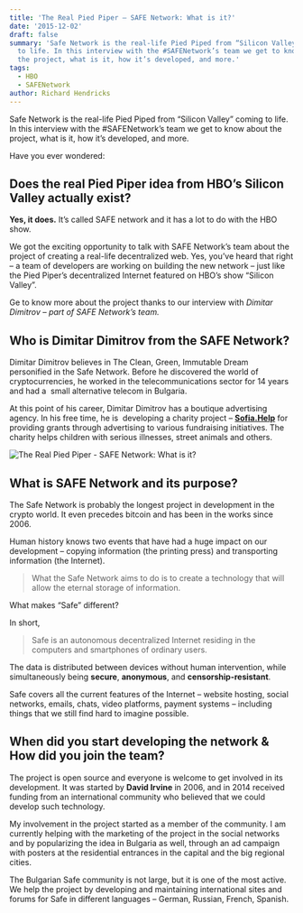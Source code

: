 ```yaml
---
title: 'The Real Pied Piper – SAFE Network: What is it?'
date: '2015-12-02'
draft: false
summary: 'Safe Network is the real-life Pied Piped from “Silicon Valley” coming
  to life. In this interview with the #SAFENetwork’s team we get to know about
  the project, what is it, how it’s developed, and more.'
tags:
  - HBO
  - SAFENetwork
author: Richard Hendricks
---
```


Safe Network is the real-life Pied Piped from “Silicon Valley” coming to life. In this interview with the #SAFENetwork’s team we get to know about the project, what is it, how it’s developed, and more.

Have you ever wondered:

## Does the real **Pied Piper** idea from HBO’s Silicon Valley actually exist? 

**Yes, it does.** It’s called SAFE network and it has a lot to do with the HBO show.

We got the exciting opportunity to talk with SAFE Network’s team about the project of creating a real-life decentralized web. Yes, you’ve heard that right – a team of developers are working on building the new network – just like the Pied Piper’s decentralized Internet featured on HBO’s show “Silicon Valley”.

Ge to know more about the project thanks to our interview with *Dimitar Dimitrov – part of SAFE Network’s team.*

## Who is Dimitar Dimitrov from the SAFE Network?

Dimitar Dimitrov believes in The Clean, Green, Immutable Dream  personified in the Safe Network. Before he discovered the world of cryptocurrencies, he worked in the telecommunications sector for 14 years and had a  small alternative telecom in Bulgaria.

At this point of his career, Dimitar Dimitrov has a boutique advertising agency. In his free time, he is  developing a charity project – **[Sofia.Help](http://sofia.help/)** for providing grants through advertising to various fundraising initiatives. The charity helps children with serious illnesses, street animals and others.

![The Real Pied Piper - SAFE Network: What is it?](https://egorithms.com/wp-content/uploads/2021/05/Dimitar-Dimitrov-_-Safe-network.png)

## What is SAFE Network and its purpose?

The Safe Network is probably the longest project in development in the crypto world. It even precedes bitcoin and has been in the works since 2006.

Human history knows two events that have had a huge impact on our development – copying information (the printing press) and transporting information (the Internet).

> What the Safe Network aims to do is to create a technology that will allow the eternal storage of information.

What makes “Safe” different?

In short,

> Safe is an autonomous decentralized Internet residing in the computers and smartphones of ordinary users.

The data is distributed between devices without human intervention, while simultaneously being **secure**, **anonymous**, and **censorship-resistant**.

Safe covers all the current features of the Internet – website hosting, social networks, emails, chats, video platforms, payment systems – including things that we still find hard to imagine possible.

## When did you start developing the network & How did you join the team? 

The project is open source and everyone is welcome to get involved in its development. It was started by **David Irvine** in 2006, and in 2014 received funding from an international community who believed that we could develop such technology.

My involvement in the project started as a member of the community. I am currently helping with the marketing of the project in the social networks and by popularizing the idea in Bulgaria as well, through an ad campaign with posters at the residential entrances in the capital and the big regional cities.

The Bulgarian Safe community is not large, but it is one of the most active. We help the project by developing and maintaining international sites and forums for Safe in different languages – German, Russian, French, Spanish.
